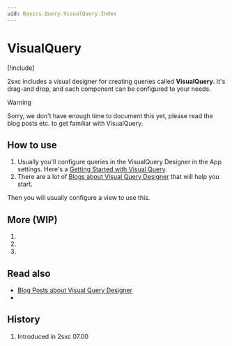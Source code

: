 ```yaml
---
uid: Basics.Query.VisualQuery.Index
---
```


# VisualQuery

[!include[](~/basics/stack/_shared-float-summary.md)]
<style>.context-box-summary .query-app { visibility: visible; } </style>

2sxc includes a visual designer for creating queries called **VisualQuery**. It's drag-and drop, and each component can be configured to your needs. 

> [!WARNING]
> Sorry, we don't have enough time to document this yet, please read the blog posts etc. to get familiar with VisualQuery. 

## How to use

1. Usually you'll configure queries in the VisualQuery Designer in the App settings. Here's a [Getting Started with Visual Query](https://2sxc.org/en/learn/visual-query-designer). 
1. There are a lot of [Blogs about Visual Query Designer](https://2sxc.org/en/blog/tag/visual-query-designer) that will help you start.

Then you will usually configure a view to use this.

## More (WIP)

1. [](xref:Basics.Query.VisualQuery.StreamsIn)
1. [](xref:Basics.Query.VisualQuery.StreamsOut)
1. [](xref:Basics.Query.VisualQuery.Debugging)

## Read also

* [Blog Posts about Visual Query Designer](https://2sxc.org/en/blog/tag/visual-query-designer)
* [](xref:NetCode.DataSources.DataSource)

## History

1. Introduced in 2sxc 07.00

